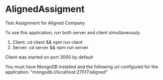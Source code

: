 # AlignedAssigment
Test Assignment for Aligned Company 

To use this application, run both server and client simultaneously.
1. Client: cd client && npm run client
2. Server: cd server && npm run server

Client was started on port 3000 by default

You must have MongoDB installed and the following url configured for the application: "mongodb://localhost:27017/aligned"
